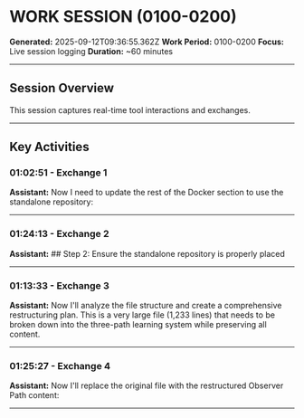 # WORK SESSION (0100-0200)

**Generated:** 2025-09-12T09:36:55.362Z
**Work Period:** 0100-0200
**Focus:** Live session logging
**Duration:** ~60 minutes

---

## Session Overview

This session captures real-time tool interactions and exchanges.

---

## Key Activities

### 01:02:51 - Exchange 1

**Assistant:** Now I need to update the rest of the Docker section to use the standalone repository:

---

### 01:24:13 - Exchange 2

**Assistant:** ## Step 2: Ensure the standalone repository is properly placed

---

### 01:13:33 - Exchange 3

**Assistant:** Now I'll analyze the file structure and create a comprehensive restructuring plan. This is a very large file (1,233 lines) that needs to be broken down into the three-path learning system while preserving all content.

---

### 01:25:27 - Exchange 4

**Assistant:** Now I'll replace the original file with the restructured Observer Path content:

---

